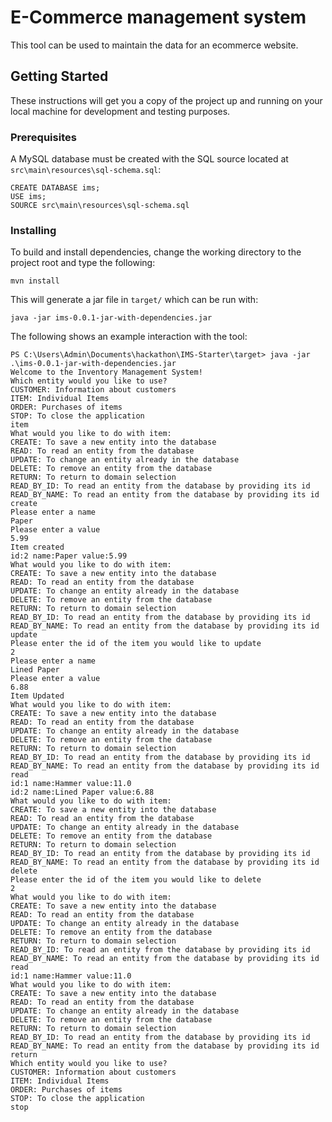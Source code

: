 # E-Commerce management system

This tool can be used to maintain the data for an ecommerce website.

## Getting Started

These instructions will get you a copy of the project up and running on your local machine for development and testing purposes.

### Prerequisites

A MySQL database must be created with the SQL source located at `src\main\resources\sql-schema.sql`:

```
CREATE DATABASE ims;
USE ims;
SOURCE src\main\resources\sql-schema.sql
```

### Installing

To build and install dependencies, change the working directory to the project root
and type the following:

```
mvn install
```

This will generate a jar file in `target/` which can be run with:

```
java -jar ims-0.0.1-jar-with-dependencies.jar
```

The following shows an example interaction with the tool:

```
PS C:\Users\Admin\Documents\hackathon\IMS-Starter\target> java -jar .\ims-0.0.1-jar-with-dependencies.jar                                                                                    Welcome to the Inventory Management System!
Which entity would you like to use?
CUSTOMER: Information about customers
ITEM: Individual Items
ORDER: Purchases of items
STOP: To close the application
item
What would you like to do with item:
CREATE: To save a new entity into the database
READ: To read an entity from the database
UPDATE: To change an entity already in the database
DELETE: To remove an entity from the database
RETURN: To return to domain selection
READ_BY_ID: To read an entity from the database by providing its id
READ_BY_NAME: To read an entity from the database by providing its id
create
Please enter a name
Paper
Please enter a value
5.99
Item created
id:2 name:Paper value:5.99
What would you like to do with item:
CREATE: To save a new entity into the database
READ: To read an entity from the database
UPDATE: To change an entity already in the database
DELETE: To remove an entity from the database
RETURN: To return to domain selection
READ_BY_ID: To read an entity from the database by providing its id
READ_BY_NAME: To read an entity from the database by providing its id
update
Please enter the id of the item you would like to update
2
Please enter a name
Lined Paper
Please enter a value
6.88
Item Updated
What would you like to do with item:
CREATE: To save a new entity into the database
READ: To read an entity from the database
UPDATE: To change an entity already in the database
DELETE: To remove an entity from the database
RETURN: To return to domain selection
READ_BY_ID: To read an entity from the database by providing its id
READ_BY_NAME: To read an entity from the database by providing its id
read
id:1 name:Hammer value:11.0
id:2 name:Lined Paper value:6.88
What would you like to do with item:
CREATE: To save a new entity into the database
READ: To read an entity from the database
UPDATE: To change an entity already in the database
DELETE: To remove an entity from the database
RETURN: To return to domain selection
READ_BY_ID: To read an entity from the database by providing its id
READ_BY_NAME: To read an entity from the database by providing its id
delete
Please enter the id of the item you would like to delete
2
What would you like to do with item:
CREATE: To save a new entity into the database
READ: To read an entity from the database
UPDATE: To change an entity already in the database
DELETE: To remove an entity from the database
RETURN: To return to domain selection
READ_BY_ID: To read an entity from the database by providing its id
READ_BY_NAME: To read an entity from the database by providing its id
read
id:1 name:Hammer value:11.0
What would you like to do with item:
CREATE: To save a new entity into the database
READ: To read an entity from the database
UPDATE: To change an entity already in the database
DELETE: To remove an entity from the database
RETURN: To return to domain selection
READ_BY_ID: To read an entity from the database by providing its id
READ_BY_NAME: To read an entity from the database by providing its id
return
Which entity would you like to use?
CUSTOMER: Information about customers
ITEM: Individual Items
ORDER: Purchases of items
STOP: To close the application
stop
```
